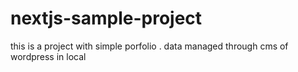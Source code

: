 # nextjs-sample-project
this is a project with simple porfolio . data managed through cms of wordpress in local
